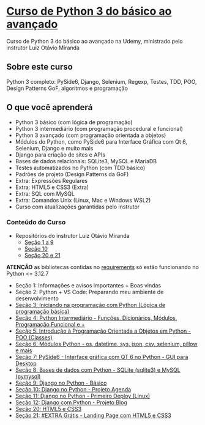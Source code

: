 # [Curso de Python 3 do básico ao avançado](https://www.udemy.com/course/python-3-do-zero-ao-avancado)
Curso de Python 3 do básico ao avançado na Udemy, ministrado pelo instrutor Luiz Otávio Miranda

## **Sobre este curso**
Python 3 completo: PySide6, Django, Selenium, Regexp, Testes, TDD, POO, Design Patterns GoF, algoritmos e programação

## O que você aprenderá
- Python 3 básico (com lógica de programação)
- Python 3 intermediário (com programação procedural e funcional)
- Python 3 avançado (com programação orientada a objetos)
- Módulos do Python, como PySide6 para Interface Gráfica com Qt 6, Selenium, Django e muito mais
- Django para criação de sites e APIs
- Bases de dados relacionais: SQLite3, MySQL e MariaDB
- Testes automatizados no Python (com TDD básico)
- Padrões de projeto (Design Patterns da GoF)
- Extra: Expressões Regulares
- Extra: HTML5 e CSS3 (Extra)
- Extra: SQL com MySQL
- Extra: Comandos Unix (Linux, Mac e Windows WSL2)
- Curso com atualizações garantidas pelo instrutor

### Conteúdo do Curso
- Repositórios do instrutor Luiz Otávio Miranda
    - [Seção 1 a 9](https://github.com/luizomf/cursopython2023/tree/070466ad19d636371ff2a11fa3f54354804d1643)
    - [Seção 10](https://github.com/luizomf/projeto-agenda-django-23)
    - [Seção 20 e 21](https://github.com/luizomf/landing-page-cursojs)

**ATENÇÃO** as bibliotecas contidas no [requirements](./requirements.txt) só estão funcionando no Python <= 3.12.7

- Seção 1: Informações e avisos importantes + Boas vindas
- Seção 2: Python + VS Code: Preparando meu ambiente de desenvolvimento
- [Seção 3: Iniciando na programação com Python (Lógica de programação básica)](./sessao_03/README.md)
- [Seção 4: Python Intermediário - Funções, Dicionários, Módulos, Programação Funcional e +](./sessao_04/README.md)
- [Seção 5: Introdução à Programação Orientada a Objetos em Python - POO (Classes)](./sessao_05/README.md)
- [Seção 6: Módulos Python - os, datetime, sys, json, csv, selenium, pillow e mais](./sessao_06/README.md)
- [Seção 7: PySide6 - Interface gráfica com QT 6 no Python - GUI para Desktop](./sessao_07/README.md)
- [Seção 8: Bases de dados com Python - SQLite (sqlite3) e MySQL (pymysql)](./sessao_08/README.md)
- [Seção 9: Django no Python - Básico](./sessao_09/README.md)
- [Seção 10: Django no Python - Projeto Agenda](./sessao_10/README.md)
- [Seção 11: Django no Python - Primeiro Deploy (Linux)](./sessao_11/README.md)
- [Seção 12: Django com Python - Projeto Blog](./sessao_12/README.md)
- [Seção 20: HTML5 e CSS3](./sessao_20/README.md)
- [Seção 21: #EXTRA Grátis - Landing Page com HTML5 e CSS3](./sessao_21/README.md)

